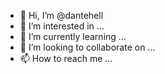 - 👋 Hi, I’m @dantehell
- 👀 I’m interested in ...
- 🌱 I’m currently learning ...
- 💞️ I’m looking to collaborate on ...
- 📫 How to reach me ...

<!---
dantehell/dantehell is a ✨ special ✨ repository because its `README.md` (this file) appears on your GitHub profile.
You can click the Preview link to take a look at your changes.
--->

